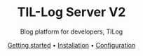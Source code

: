 <div align="center">

# TIL-Log Server V2

Blog platform for developers, TILog

[Getting started](#getting-started) •
[Installation](#installation) •
[Configuration](#configuration)

</div>
